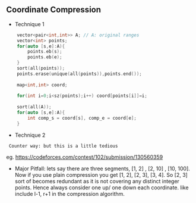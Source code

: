 ## Coordinate Compression

* Technique 1 

```cpp
    vector<pair<int,int>> A; // A: original ranges
    vector<int> points;
    for(auto [s,e]:A){ 
        points.eb(s);
        points.eb(e);    
    }
    sort(all(points));
    points.erase(unique(all(points)),points.end());
    
    map<int,int> coord;
    
    for(int i=0;i<sz(points);i++) coord[points[i]]=i;
    
    sort(all(A));
    for(auto [s,e]:A){
        int comp_s = coord[s], comp_e = coord[e];
    }
```

* Technique 2 

` Counter way: but this is a little tedious`

eg. https://codeforces.com/contest/102/submission/130560359


* Major Pitfall: lets say there are three segments, [1, 2] , [2, 10] , [10, 100]. Now if you use plain compression you get [1, 2], [2, 3], [3, 4]. So [2, 3] sort of becomes redundant as it is not covering any distinct integer points. Hence always consider one up/ one down each coordinate. like include l-1, r+1 in the compression algorithm.  
